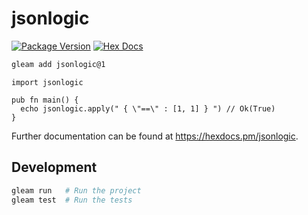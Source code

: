# jsonlogic

[![Package Version](https://img.shields.io/hexpm/v/jsonlogic)](https://hex.pm/packages/jsonlogic)
[![Hex Docs](https://img.shields.io/badge/hex-docs-ffaff3)](https://hexdocs.pm/jsonlogic/)

```sh
gleam add jsonlogic@1
```
```gleam
import jsonlogic

pub fn main() {
  echo jsonlogic.apply(" { \"==\" : [1, 1] } ") // Ok(True)
}
```

Further documentation can be found at <https://hexdocs.pm/jsonlogic>.

## Development

```sh
gleam run   # Run the project
gleam test  # Run the tests
```
